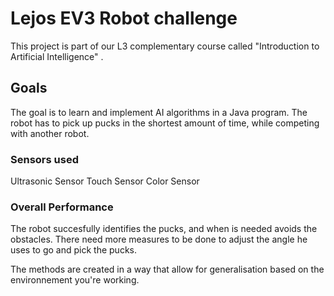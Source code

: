 
# Lejos EV3 Robot challenge 

This project is part of our L3 complementary course called "Introduction to Artificial Intelligence" .

## Goals 
The goal is to learn and implement AI algorithms in a Java program. 
The robot has to pick up pucks in the shortest amount of time, while competing with another robot.

### Sensors used
Ultrasonic Sensor
Touch Sensor
Color Sensor


### Overall Performance
The robot succesfully identifies the pucks, and when is needed avoids the obstacles.
There need more measures to be done to adjust the angle he uses to go and pick the pucks.

The methods are created in a way that allow for generalisation based on the environnement you're working.

